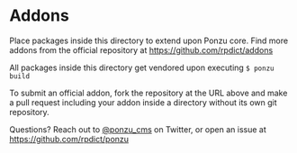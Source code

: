 # Addons

Place packages inside this directory to extend upon Ponzu core. Find more addons
from the official repository at https://github.com/rpdict/addons

All packages inside this directory get vendored upon executing `$ ponzu build`

To submit an official addon, fork the repository at the URL above and make a 
pull request including your addon inside a directory without its own git 
repository.

Questions? Reach out to [@ponzu_cms](https://twitter.com/ponzu_cms) on Twitter, 
or open an issue at https://github.com/rpdict/ponzu